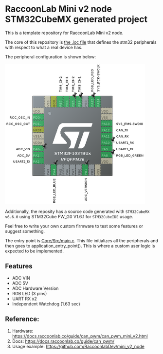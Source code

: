 # RaccoonLab Mini v2 node STM32CubeMX generated project

This is a template repository for RaccoonLab Mini v2 node.

The core of this repository is [the .ioc file](can_pwm_v2.ioc) that defines the stm32 peripherals with respect to what a real device has.

The peripheral configuration is shown below:

<img src="Assets/stm32cubemx.png" alt="drawing">

Additionally, the reposity has a source code generated with `STM32CubeMX v6.6.0` using STM32Cube FW_G0 V1.6.1 for `STM32CubeIDE` usage.

Feel free to write your own custom firmware to test some features or suggest something.

The entry point is [Core/Src/main.c](Core/Src/main.c). This file initializes all the peripherals and then goes to application_entry_point(). This is where a custom user logic is expected to be implemented.

## Features

- ADC VIN
- ADC 5V
- ADC Hardware Version
- RGB LED (3 pins)
- UART RX x2
- Independent Watchdog (1.63 sec)

## Reference:

1. Hardware: https://docs.raccoonlab.co/guide/can_pwm/can_pwm_mini_v2.html
2. Docs: https://docs.raccoonlab.co/guide/can_pwm/
3. Usage example: https://github.com/RaccoonlabDev/mini_v2_node
